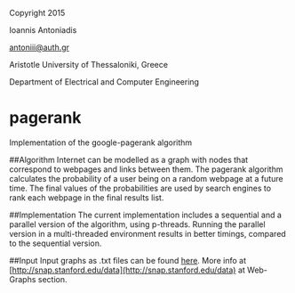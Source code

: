 Copyright 2015

Ioannis Antoniadis

<antoniii@auth.gr>

Aristotle University of Thessaloniki, Greece

Department of Electrical and Computer Engineering

# pagerank
Implementation of the google-pagerank algorithm

##Algorithm
Internet can be modelled as a graph with nodes that correspond to webpages and links between them.
The pagerank algorithm calculates the probability of a user being on a random webpage at a future time.
The final values of the probabilities are used by search engines to rank each webpage in the final results list. 

##Implementation
The current implementation includes a sequential and a parallel version of the algorithm, using p-threads. Running the parallel version in a multi-threaded environment results in better timings, compared to the sequential version.

##Input
Input graphs as .txt files can be found [here](https://www.dropbox.com/sh/aeqm6dnf50au34u/AABXbtB3DeeFPOoirDP0DGqya?dl=0).
More info at [http://snap.stanford.edu/data](http://snap.stanford.edu/data) at Web-Graphs section.
